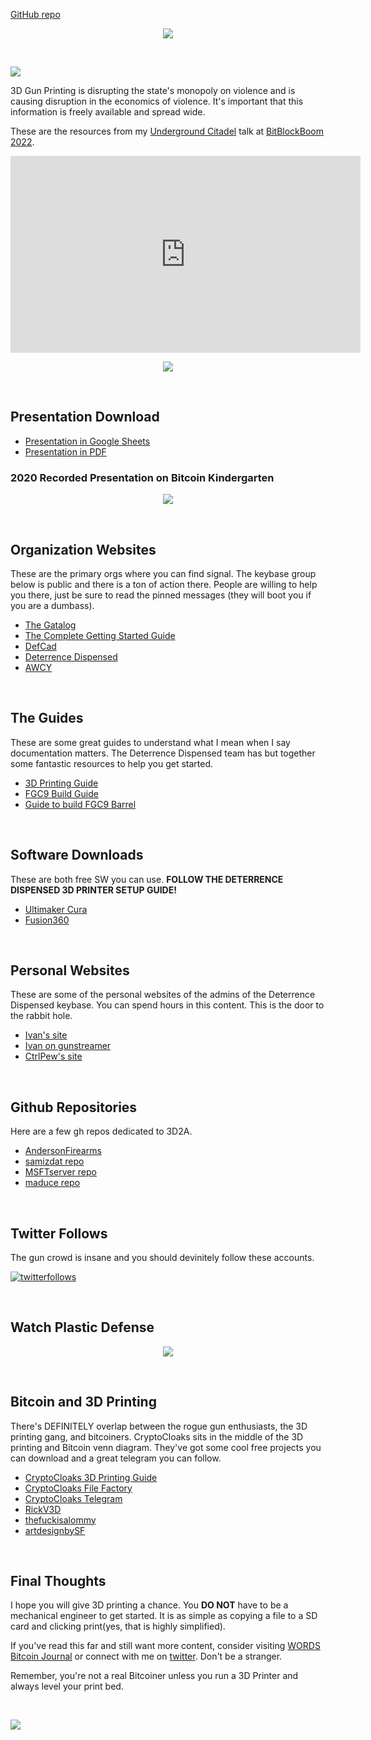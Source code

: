 [GitHub repo](https://github.com/joe-rodgers/guns.team)

<p align="center">
  <a href="https://joe-rodgers.github.io/guns.team/"><img src="https://raw.githubusercontent.com/joe-rodgers/guns.team/master/assets/gunsteambanner.png" /></a>
</p>

<br>

[![](https://raw.githubusercontent.com/joe-rodgers/guns.team/master/assets/2022header.png)](https://joe-rodgers.github.io/guns.team/)

3D Gun Printing is disrupting the state's monopoly on violence and is causing disruption in the economics of violence. It's important that this information is freely available and spread wide. 

These are the resources from my [Underground Citadel](https://theundergroundcitadel.com/) talk at [BitBlockBoom 2022](https://bitblockboom.com/).


<iframe width="560" height="315" src="https://www.youtube.com/embed/Vyi0jatVV3M" title="YouTube video player" frameborder="0" allow="accelerometer; autoplay; clipboard-write; encrypted-media; gyroscope; picture-in-picture; web-share" allowfullscreen></iframe>

<p align="center">
  <a href="https://www.youtube.com/embed/Vyi0jatVV3M"><img src="https://github.com/joe-rodgers/guns.team/blob/master/assets/chrome_ZMWWfqFiTE.png" /></a>
</p>


<br>

## Presentation Download
* [Presentation in Google Sheets](https://docs.google.com/presentation/d/1qF0CGoYMZSERy8HXyWlc9B0pRzVWXHMa8kfDsGz-Ow0/edit?usp=sharing)
* [Presentation in PDF](https://github.com/joe-rodgers/guns.team/blob/master/assets/Joe%20Rodgers%20-%20Can't%20Stop%20The%20Signal%20-%202022.pdf)


### 2020 Recorded Presentation on Bitcoin Kindergarten

<p align="center">
  <a href="https://www.youtube.com/watch?v=mwoLJ6NGpXk"><img src="https://raw.githubusercontent.com/joe-rodgers/guns.team/master/assets/yt.jpg" /></a>
</p>

<br>

## Organization Websites
These are the primary orgs where you can find signal. The keybase group below is public and there is a ton of action there. People are willing to help you there, just be sure to read the pinned messages (they will boot you if you are a dumbass).
* [The Gatalog](https://thegatalog.com/)
* [The Complete Getting Started Guide](https://ctrlpew.com/the-complete-getting-started-guide/)
* [DefCad](https://defcad.com/)
* [Deterrence Dispensed](https://www.deterrencedispensed.com/)
* [AWCY](https://arewecoolyet.wtf/)

<br>

## The Guides
These are some great guides to understand what I mean when I say documentation matters. The Deterrence Dispensed team has but together some fantastic resources to help you get started.

* [3D Printing Guide](https://github.com/joe-rodgers/guns.team/blob/master/assets/guides/DetDisp_3D_Printing_Guide/DetDisp_3D_Printing_Guide.pdf)
* [FGC9 Build Guide](https://github.com/joe-rodgers/guns.team/blob/master/assets/guides/FGC-9_Guide.pdf)
* [Guide to build FGC9 Barrel](https://github.com/joe-rodgers/guns.team/blob/master/assets/guides/DetDisp_ECM_Rifling_Guide/Project-ButWhatAbout-ECM-9x19-Barrel-DIY-V1-Package/ECM%20Barrel%20Tutorial%20-%20Release%20Version%201.0.pdf)

<br>

## Software Downloads
These are both free SW you can use. **FOLLOW THE DETERRENCE DISPENSED 3D PRINTER SETUP GUIDE!**
* [Ultimaker Cura](https://ultimaker.com/software/ultimaker-cura)
* [Fusion360](https://www.autodesk.com/products/fusion-360/personal)

<br>

## Personal Websites
These are some of the personal websites of the admins of the Deterrence Dispensed keybase. You can spend hours in this content. This is the door to the rabbit hole.
* [Ivan's site](https://ivanthetroll.keybase.pub/)
* [Ivan on gunstreamer](https://gunstreamer.com/@IvanTheTroll)
* [CtrlPew's site](https://ctrlpew.com/)

<br>

## Github Repositories
Here are a few gh repos dedicated to 3D2A.
* [AndersonFirearms](https://github.com/PotatoSociety/AndersonFirearms)
* [samizdat repo](https://github.com/d33pthought42/samizdat)
* [MSFTserver repo](https://github.com/MSFTserver/print2a)
* [maduce repo](https://github.com/maduce/fosscad-repo)

<br>

## Twitter Follows
The gun crowd is insane and you should devinitely follow these accounts. 

[![twitterfollows](https://raw.githubusercontent.com/joe-rodgers/guns.team/master/assets/2022follows.png)](https://twitter.com/_joerodgers/status/1560841584161193985)

<br>

## Watch Plastic Defense

<p align="center">
  <a href="https://www.youtube.com/watch?v=jlB2QV5wVxg&feature=youtu.be"><img src="https://raw.githubusercontent.com/joe-rodgers/guns.team/master/assets/pd.png" /></a>
</p>

<br>

## Bitcoin and 3D Printing
There's DEFINITELY overlap between the rogue gun enthusiasts, the 3D printing gang, and bitcoiners. CryptoCloaks sits in the middle of the 3D printing and Bitcoin venn diagram. They've got some cool free projects you can download and a great telegram you can follow.

* [CryptoCloaks 3D Printing Guide](http://www.cryptocloaks.com/3dprinting/)
* [CryptoCloaks File Factory](https://www.cryptocloaks.com/file-factory/)
* [CryptoCloaks Telegram](https://t.me/joinchat/Odg-ExafJf25XjnGVgozyg)
* [RickV3D](https://twitter.com/RickV3D)
* [thefuckisalommy](https://twitter.com/thefuckisalommy)
* [artdesignbySF](https://twitter.com/artdesignbySF)

<br>

## Final Thoughts
I hope you will give 3D printing a chance. You **DO NOT** have to be a mechanical engineer to get started. It is as simple as copying a file to a SD card and clicking print(yes, that is highly simplified). 

If you've read this far and still want more content, consider visiting [WORDS Bitcoin Journal](https://bitcoinwords.github.io/) or connect with me on [twitter](https://twitter.com/_joerodgers). Don't be a stranger.

Remember, you're not a real Bitcoiner unless you run a 3D Printer and always level your print bed.

<br>

[![](https://badgen.net/badge/Built%20with/❤️%20by%20Joe/F96854)](https://twitter.com/_joerodgers)

